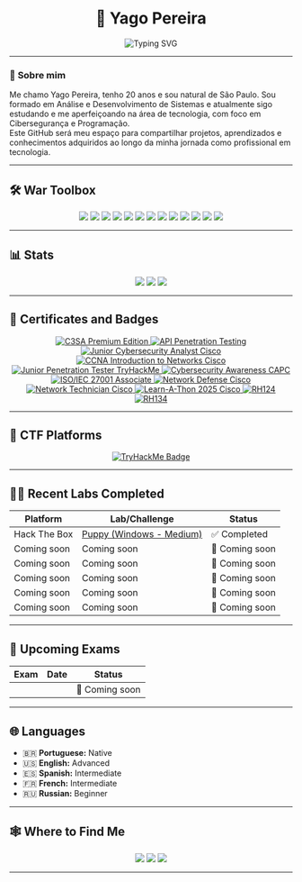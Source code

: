 <h1 align="center">👾 Yago Pereira</h1>

<p align="center">
  <img src="https://readme-typing-svg.demolab.com?font=Fira+Code&size=22&pause=1000&color=%2300FF00&center=true&vCenter=true&width=600&lines=Cybersecurity+Enthusiast;Red+Team+%7C+Pentest+%7C+AD+Exploitation;Reverse+Engineering%0A%7C%0AMalware+Analysis;Offensive+Security+Researcher" alt="Typing SVG" />
</p>

---

### 🧠 **Sobre mim**
Me chamo Yago Pereira, tenho 20 anos e sou natural de São Paulo. Sou formado em Análise e Desenvolvimento de
Sistemas e atualmente sigo estudando e me aperfeiçoando na área de tecnologia, com foco em Cibersegurança e 
Programação.<br>
Este GitHub será meu espaço para compartilhar projetos, aprendizados e conhecimentos adquiridos ao longo da
minha jornada como profissional em tecnologia.



---

## 🛠️ **War Toolbox**
<p align="center">
  <img src="https://img.shields.io/badge/Burp_Suite-FCA121?style=for-the-badge&logoColor=white"/>
  <img src="https://img.shields.io/badge/BloodHound-990000?style=for-the-badge&logoColor=white"/>
  <img src="https://img.shields.io/badge/CrackMapExec-1c1c1c?style=for-the-badge&logoColor=white"/>
  <img src="https://img.shields.io/badge/Impacket-0082C9?style=for-the-badge&logoColor=white"/>
  <img src="https://img.shields.io/badge/Kerbrute-FF0000?style=for-the-badge&logoColor=white"/>
  <img src="https://img.shields.io/badge/Responder-000000?style=for-the-badge&logoColor=white"/>
  <img src="https://img.shields.io/badge/LDAPDomainDump-0078D4?style=for-the-badge&logoColor=white"/>
  <img src="https://img.shields.io/badge/Certipy-0082C9?style=for-the-badge&logoColor=white"/>
  <img src="https://img.shields.io/badge/FFUF-000000?style=for-the-badge&logoColor=white"/>
  <img src="https://img.shields.io/badge/SQLmap-000000?style=for-the-badge&logoColor=red"/>
  <img src="https://img.shields.io/badge/IDA_Pro-000000?style=for-the-badge&logoColor=white"/>
  <img src="https://img.shields.io/badge/Ghidra-F80000?style=for-the-badge&logoColor=white"/>
  <img src="https://img.shields.io/badge/Wireshark-1679A7?style=for-the-badge&logo=wireshark&logoColor=white"/>
</p>

---

## 📊 **Stats**
<p align="center">
  <img src="https://github-readme-stats.vercel.app/api?username=LuanGonzaga&show_icons=true&theme=radical&hide_border=true"/>
  <img src="https://github-readme-streak-stats.herokuapp.com/?user=LuanGonzaga&theme=radical&hide_border=true"/>
  <img src="https://github-readme-stats.vercel.app/api/top-langs/?username=LuanGonzaga&layout=compact&theme=radical&hide_border=true"/>
</p>

---

## 🏅 **Certificates and Badges**
<p align="center"> 
  <a href="https://app.kajabi.com/certificates/a4409779"> 
    <img src="https://img.shields.io/badge/C3SA%20Premium%20Edition-CyberWarFare%20Labs-8B0000?style=for-the-badge" alt="C3SA Premium Edition"> 
  </a> 
  <a href="https://www.credly.com/badges/f99103af-4c26-40b8-b010-cb65c5ef0f59/linked_in_profile"> 
    <img src="https://img.shields.io/badge/API%20Penetration%20Testing-APIsec%20University-2E8B57?style=for-the-badge" alt="API Penetration Testing"> 
  </a> 
  <a href="https://www.credly.com/badges/208d11c2-3c5d-4f9f-8f9c-73a76bc9c0f1/linked_in_profile"> 
    <img src="https://img.shields.io/badge/Junior%20Cybersecurity%20Analyst-Cisco-1BA0D7?style=for-the-badge&logo=cisco&logoColor=white" alt="Junior Cybersecurity Analyst Cisco"> 
  </a> 
  <a href="https://www.credly.com/earner/earned/badge/26a60a1d-4c84-4a38-8bdf-e4730bf6da5a"> 
    <img src="https://img.shields.io/badge/CCNA%3A%20Introduction%20to%20Networks-Cisco-1BA0D7?style=for-the-badge&logo=cisco&logoColor=white" alt="CCNA Introduction to Networks Cisco"> 
  </a>
  <a href="https://tryhackme-certificates.s3-eu-west-1.amazonaws.com/THM-IF08RGZECH.png"> 
    <img src="https://img.shields.io/badge/Junior%20Penetration%20Tester%20Path-TryHackMe-E60000?style=for-the-badge&logo=tryhackme&logoColor=white" alt="Junior Penetration Tester TryHackMe"> 
  </a> 
  <a href="https://www.credly.com/badges/0fe2dcff-f8b9-4ca8-b506-8e676c90fd1f/linked_in_profile"> 
    <img src="https://img.shields.io/badge/Cybersecurity%20Awareness-CertiProf-FF9800?style=for-the-badge" alt="Cybersecurity Awareness CAPC"> 
  </a> 
  <a href="https://www.skillfront.com/Badges/32546498824241"> 
    <img src="https://img.shields.io/badge/ISO/IEC%2027001%20Associate-SkillFront-004C97?style=for-the-badge" alt="ISO/IEC 27001 Associate"> 
  </a> 
  <a href="https://www.credly.com/badges/5b9b9fac-d663-4b01-b9d0-3cbc9ecccc4f/linked_in_profile"> 
    <img src="https://img.shields.io/badge/Network%20Defense-Cisco-1BA0D7?style=for-the-badge&logo=cisco&logoColor=white" alt="Network Defense Cisco"> 
  </a> 
  <a href="https://www.credly.com/badges/95693d6b-3508-47c3-8558-cbc5986a2b8a/linked_in_profile"> 
    <img src="https://img.shields.io/badge/Network%20Technician-Cisco-1BA0D7?style=for-the-badge&logo=cisco&logoColor=white" alt="Network Technician Cisco"> 
  </a> 
  <a href="https://www.credly.com/badges/a3116f84-a2dc-45a5-bb4e-192eeac10ec2/linked_in_profile"> 
    <img src="https://img.shields.io/badge/Learn--A--Thon%202025-Cisco-1BA0D7?style=for-the-badge&logo=cisco&logoColor=white" alt="Learn-A-Thon 2025 Cisco"> 
  </a> 
  <a href="https://www.linkedin.com/in/luangonzagaa/details/certifications/1713813721365/single-media-viewer/?type=DOCUMENT&profileId=ACoAADxLyPIBXzbbLR3S9Qj6qVtINv8A_9S9Hvc"> 
    <img src="https://img.shields.io/badge/Red%20Hat%20System%20Administration%20I%20(RH124)-EE0000?style=for-the-badge&logo=redhat&logoColor=white" alt="RH124"> 
  </a> 
  <a href="https://www.linkedin.com/in/luangonzagaa/details/certifications/1716667349053/single-media-viewer/?profileId=ACoAADxLyPIBXzbbLR3S9Qj6qVtINv8A_9S9Hvc"> 
    <img src="https://img.shields.io/badge/Red%20Hat%20System%20Administration%20II%20(RH134)-EE0000?style=for-the-badge&logo=redhat&logoColor=white" alt="RH134"> 
  </a> 
</p>


---

## 👾 CTF Platforms

<p align="center">
  <a href="https://tryhackme.com/p/pwnedby" target="_blank" rel="noopener noreferrer">
    <img src="https://tryhackme-badges.s3.amazonaws.com/pwnedby.png?update=3" alt="TryHackMe Badge" />
  </a>
</p>

---

## 🏴‍☠️ **Recent Labs Completed**

| Platform         | Lab/Challenge                                                                           | Status            |
|------------------|-----------------------------------------------------------------------------------------|-------------------|
| Hack The Box     |  [Puppy (Windows - Medium)](https://www.hackthebox.com/achievement/machine/2089161/661) | ✅ Completed     |
| Coming soon      | Coming soon                                                                             | 🔄 Coming soon   |
| Coming soon      | Coming soon                                                                             | 🔄 Coming soon   |
| Coming soon      | Coming soon                                                                             | 🔄 Coming soon   |
| Coming soon      | Coming soon                                                                             | 🔄 Coming soon   |
| Coming soon      | Coming soon                                                                             | 🔄 Coming soon   |

---

## 📅 **Upcoming Exams**
| Exam                               | Date         | Status       |
|------------------------------------|--------------|--------------|
|                                    |              |🔄 Coming soon|

---

## 🌐 **Languages**
- 🇧🇷 **Portuguese:** Native  
- 🇺🇸 **English:** Advanced  
- 🇪🇸 **Spanish:** Intermediate  
- 🇫🇷 **French:** Intermediate  
- 🇷🇺 **Russian:** Beginner  

---

## 🕸️ **Where to Find Me**
<p align="center">
  <a href="https://github.com/LuanGonzaga"><img src="https://img.shields.io/badge/GitHub-000?style=for-the-badge&logo=github&logoColor=white"/></a>
  <a href="https://www.linkedin.com/in/luangonzagaa/"><img src="https://img.shields.io/badge/LinkedIn-0077B5?style=for-the-badge&logo=linkedin&logoColor=white"/></a>
  <a href="https://tryhackme.com/p/pwnedby"><img src="https://img.shields.io/badge/TryHackMe-FF0000?style=for-the-badge&logo=tryhackme&logoColor=white"/></a>
</p>

---
